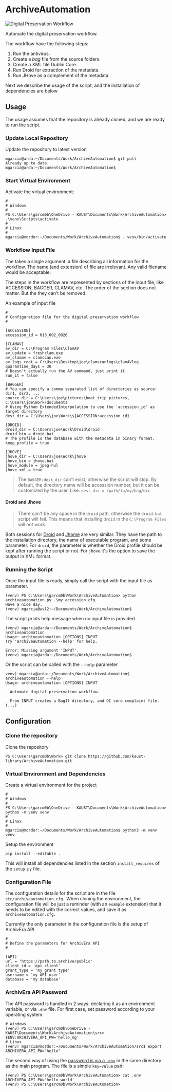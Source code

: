 # ArchiveAutomation

![Digital Preservation Workflow](pictures/Preservation_ingest_workflow.png)

Automate the digital preservation workflow. 

The workflow have the following steps:

1. Run the antivirus.
1. Create a _bag_ file from the source folders.
1. Create a XML file Dublin Core.
1. Run Droid for extraction of the metadata.
1. Run JHove as a complement of the metadata.

Next we describe the usage of the script, and the installation of dependencies are below

## Usage

The usage assumes that the repository is already cloned, and we are ready to run the script.

### Update Local Repository

Update the repository to latest version

```
mgarcia@arda:~/Documents/Work/ArchiveAutomation$ git pull
Already up to date.
mgarcia@arda:~/Documents/Work/ArchiveAutomation$ 
```

### Start Virtual Environment

Activate the virtual environment:

```
#
# Windows
#
PS C:\Users\garcm0b\OneDrive - KAUST\Documents\Work\ArchiveAutomation> .\venv\Scripts\activate
#
# Linux
#
mgarcia@mordor:~/Documents/Work/ArchiveAutomation$ . venv/bin/activate
```

### Workflow Input File

The takes a single argument: a file describing all information for the workflow. The name (and extension) of file are irrelevant. Any valid filename would be acceptable. 

The steps in the workflow are represented by sections of the input file, like ACCESSION, BAGGER, CLAMAV, etc. The order of the section does not matter. But the they can't be removed.

An example of input file

```
#
# Configuration file for the digital preservation workflow
# 

[ACCESSION]
accession_id = 013_002_0026

[CLAMAV]
av_dir = C:\Program Files\ClamAV
av_update = freshclam.exe
av_clamav = clamscan.exe
av_logs_root = C:\Users\Desktop\joe\clamscanlogs\clamAVlog
quarantine_days = 30
# Doesn't actually run the AV command, just print it.
run_it = false

[BAGGER]
# You can specify a comma separated list of directories as source: dir1, dir2, ...
source_dir = C:\Users\joe\pictures\boat_trip_pictures, C:\Users\joe\Work\documents
# Using Python ExtendedInterpolation to use the 'accession_id' as target directory
dest_dir = C:\Users\joe\Work\${ACCESSION:accession_id}

[DROID]
droid_dir = C:\Users\joe\Work\Droid\droid
droid_bin = droid.bat
# The profile is the database with the metadata in binary format. 
keep_profile = true

[JHOVE]
jhove_dir = C:\Users\joe\Work\jhove
jhove_bin = jhove.bat
jhove_module = jpeg-hul
jhove_xml = true
```

> The `BAGGER:dest_dir` can't exist, otherwise the script will stop. By default, the directory name will be accession number, but it can be customized by the user. Like:
> `dest_dir = /path/to/my/bag/dir`

#### Droid and Jhove

> There can't be any space in the `droid` path, otherwise the `droid.bat` script will fail. This means that installing `droid` in the `C:\Program Files` will not work.

Both sessions for [Droid](https://www.nationalarchives.gov.uk/information-management/manage-information/preserving-digital-records/droid/) and [Jhome](http://jhove.openpreservation.org/) are very similar. They have the path to the installation directory, the name of executable program, and some parameter. For `droid`, the parameter is whether the Droid profile should be kept after running the script or not. For `jhove` it's the option to save the output in XML format.

### Running the Script

Once the input file is ready, simply call the script with the input file as parameter.

```
(venv) PS C:\Users\garcm0b\Work\ArchiveAutomation> python archiveautomation.py .\my_accession.cfg
Have a nice day.
(venv) mgarcia@wsl2:~/Documents/Work/ArchiveAutomation$
```

The script prints help message when no input file is provided

```
(venv) mgarcia@arda:~/Documents/Work/ArchiveAutomation$ archiveautomation 
Usage: archiveautomation [OPTIONS] INPUT
Try 'archiveautomation --help' for help.

Error: Missing argument 'INPUT'.
(venv) mgarcia@arda:~/Documents/Work/ArchiveAutomation$ 
```

Or the script can be called with the `--help` parameter

```
venv) mgarcia@arda:~/Documents/Work/ArchiveAutomation$ archiveautomation --help
Usage: archiveautomation [OPTIONS] INPUT

  Automate digital preservation workflow.

  From INPUT creates a BagIt directory, and DC core complaint file.
(...)
```

## Configuration

### Clone the repository

Clone the repository

```
PS C:\Users\garcm0b\Work> git clone https://github.com/kaust-library/ArchiveAutomation.git
```

### Virtual Environment and Dependencies

Create a virtual environment for the project

```
#
# Windows
#
PS C:\Users\garcm0b\OneDrive - KAUST\Documents\Work\ArchiveAutomation> python -m venv venv
#
# Linux
#
mgarcia@mordor:~/Documents/Work/ArchiveAutomation$ python3 -m venv venv
```

Setup the environment

```
pip install --editable .
```

This will install all dependencies listed in the section `install_requires` of the `setup.py` file.

### Configuration File

The configuration details for the script are in the file `etc/archiveautomation.cfg.` When cloning the environment, the configuration file will be just a reminder (with an `example` extension) that it needs to be edited with the correct values, and save it as `archiveautomation.cfg.`

Currently the only parameter in the configuration file is the setup of ArchivEra API

```
#
# Define the parameters for ArchivEra API
#

[API]
url = 'https://path.to.archive/public'
client_id = 'api_client'
grant_type = 'my grant type'
username = 'my API user'
database = 'my database'
```

### ArchivEra API Password

The API password is handled in 2 ways: declaring it as an environment variable, or via `.env` file. For first case, set password according to your operating system:

```
# Windows
(venv) PS C:\Users\garcm0b\OneDrive - KAUST\Documents\Work\ArchiveAutomation\src> $ENV:ARCHIVERA_API_PW='hello_mg'
# Linux
(venv) mgarcia@mordor:~/Documents/Work/ArchiveAutomation/src$ export ARCHIVERA_API_PW="hello"
```

The second way of using the [password is via a `.env`](https://yuthakarn.medium.com/how-to-not-show-credential-in-jupyter-notebook-c349f9278466) in the same directory as the main program. The file is a simple `key=value` pair:

```
(venv) PS C:\Users\garcm0b\Work\ArchiveAutomation> cat .env
ARCHIVERA_API_PW='hello_world'
(venv) PS C:\Users\garcm0b\Work\ArchiveAutomation>
```
